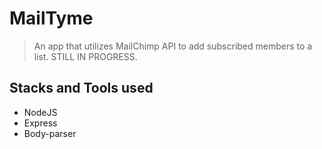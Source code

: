 # MailTyme
 > An app that utilizes MailChimp API to add subscribed members to a list. STILL IN PROGRESS.
 
## Stacks and Tools used
- NodeJS
- Express
- Body-parser
